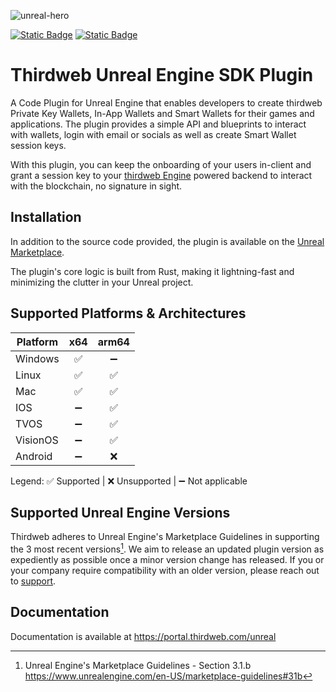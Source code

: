 ﻿![unreal-hero](https://github.com/user-attachments/assets/a3d3a83f-fbbe-4ad1-9c68-b115f8992087)

[![Static Badge](https://img.shields.io/badge/Unreal%20SDK-Documentation-red?style=for-the-badge)][documentation-url]
[![Static Badge](https://img.shields.io/badge/Unreal%20SDK-Marketplace-purple?style=for-the-badge)][marketplace-url]

# Thirdweb Unreal Engine SDK Plugin

A Code Plugin for Unreal Engine that enables developers to create thirdweb Private Key Wallets, In-App Wallets and Smart Wallets for their games and applications. The plugin provides a simple API and blueprints to interact with wallets, login with email or socials as well as create Smart Wallet session keys.

With this plugin, you can keep the onboarding of your users in-client and grant a session key to your [thirdweb Engine](https://portal.thirdweb.com/engine) powered backend to interact with the blockchain, no signature in sight.

## Installation

In addition to the source code provided, the plugin is available on the [Unreal Marketplace][marketplace-url].

The plugin's core logic is built from Rust, making it lightning-fast and minimizing the clutter in your Unreal project.

## Supported Platforms & Architectures

| Platform | x64 | arm64 |
|----------|:---:|:-----:|
| Windows  |  ✅  |   ➖   |
| Linux    |  ✅  |   ✅   |
| Mac      |  ✅  |   ✅   |
| IOS      |  ➖  |   ✅   |
| TVOS     |  ➖  |   ✅   |
| VisionOS |  ➖  |   ✅   |
| Android  |  ➖  |   ❌   |

Legend: ✅ Supported | ❌ Unsupported | ➖ Not applicable

## Supported Unreal Engine Versions

Thirdweb adheres to Unreal Engine's Marketplace Guidelines in supporting the 3 most recent versions[^1].
We aim to release an updated plugin version as expediently as possible once a minor version change has released.
If you or your company require compatibility with an older version, please reach out to [support][support-url].


## Documentation

Documentation is available at https://portal.thirdweb.com/unreal

[^1]: Unreal Engine's Marketplace Guidelines - Section 3.1.b https://www.unrealengine.com/en-US/marketplace-guidelines#31b

[support-url]: https://thirdweb.com/support
[documentation-url]: https://portal.thirdweb.com/unreal
[marketplace-url]: https://www.unrealengine.com/marketplace/en-US/product/f21200c2610146f3888172994448e50d